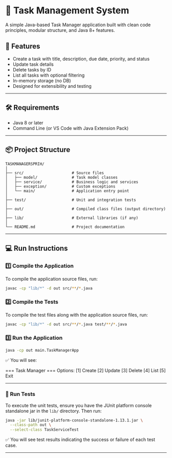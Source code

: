 # 📝 Task Management System

A simple Java-based Task Manager application built with clean code principles, modular structure, and Java 8+ features.

## 🚀 Features

- Create a task with title, description, due date, priority, and status
- Update task details
- Delete tasks by ID
- List all tasks with optional filtering
- In-memory storage (no DB)
- Designed for extensibility and testing

---

## 🛠️ Requirements

- Java 8 or later
- Command Line (or VS Code with Java Extension Pack)

---

## 📦 Project Structure

```
TASKMANAGERSPRIH/
│
├── src/                     # Source files
│   ├── model/               # Task model classes
│   ├── service/             # Business logic and services
│   ├── exception/           # Custom exceptions
│   └── main/                # Application entry point
│
├── test/                    # Unit and integration tests
│
├── out/                     # Compiled class files (output directory)
│
├── lib/                     # External libraries (if any)
│
└── README.md                # Project documentation
```

---

## 💻 Run Instructions

### 1️⃣ Compile the Application

To compile the application source files, run:

```bash
javac -cp "lib/*" -d out src/**/*.java
```

### 2️⃣ Compile the Tests

To compile the test files along with the application source files, run:

```bash
javac -cp "lib/*" -d out src/**/*.java test/**/*.java
```

### 3️⃣ Run the Application

```bash
java -cp out main.TaskManagerApp
```

✅ You will see:

=== Task Manager ===
Options: [1] Create [2] Update [3] Delete [4] List [5] Exit

---

### 🧪 Run Tests

To execute the unit tests, ensure you have the JUnit platform console standalone jar in the `lib/` directory. Then run:

```bash
java -jar lib/junit-platform-console-standalone-1.13.1.jar \
  --class-path out \
  --select-class TaskServiceTest
```

✅ You will see test results indicating the success or failure of each test case.

---

